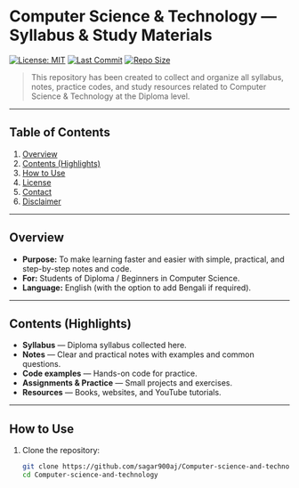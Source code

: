 # Computer Science & Technology — Syllabus & Study Materials

[![License: MIT](https://img.shields.io/badge/License-MIT-blue.svg)]()
[![Last Commit](https://img.shields.io/github/last-commit/sagar900aj/Computer-science-and-technology)]()
[![Repo Size](https://img.shields.io/github/repo-size/sagar900aj/Computer-science-and-technology)]()

> This repository has been created to collect and organize all syllabus, notes, practice codes, and study resources related to Computer Science & Technology at the Diploma level.

---

## Table of Contents
1. [Overview](#overview)
2. [Contents (Highlights)](#contents-highlights)
3. [How to Use](#how-to-use)
4. [License](#license)
5. [Contact](#contact)
6. [Disclaimer](#disclaimer)

---

## Overview
- **Purpose:** To make learning faster and easier with simple, practical, and step-by-step notes and code.
- **For:** Students of Diploma / Beginners in Computer Science.
- **Language:** English (with the option to add Bengali if required).

---

## Contents (Highlights)
- **Syllabus** — Diploma syllabus collected here.
- **Notes** — Clear and practical notes with examples and common questions.
- **Code examples** — Hands-on code for practice.
- **Assignments & Practice** — Small projects and exercises.
- **Resources** — Books, websites, and YouTube tutorials.

---

## How to Use
1. Clone the repository:
   ```bash
   git clone https://github.com/sagar900aj/Computer-science-and-technology.git
   cd Computer-science-and-technology
